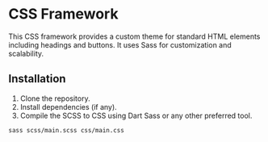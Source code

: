 # CSS Framework

This CSS framework provides a custom theme for standard HTML elements including headings and buttons. It uses Sass for customization and scalability.

## Installation

1. Clone the repository.
2. Install dependencies (if any).
3. Compile the SCSS to CSS using Dart Sass or any other preferred tool.

```bash
sass scss/main.scss css/main.css
